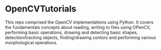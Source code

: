 # OpenCVTutorials
This repo comprised the OpenCV implementations using Python. It covers the fundamentals concepts about reading, writing to files using OPenCV, performing basic operations,
drawing and detecting basic shapes, detection/tracking objects, finding/drawing contors and performing various morphological operations.

